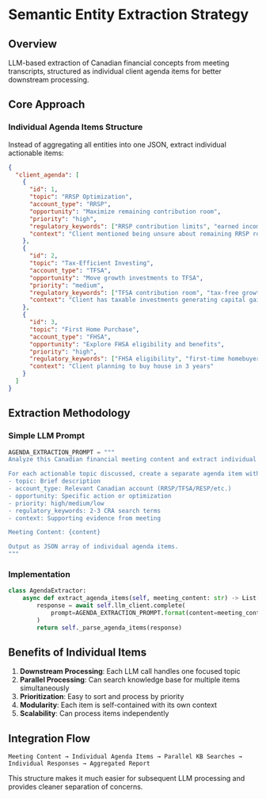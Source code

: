 # Semantic Entity Extraction Strategy

## Overview
LLM-based extraction of Canadian financial concepts from meeting transcripts, structured as individual client agenda items for better downstream processing.

## Core Approach

### Individual Agenda Items Structure
Instead of aggregating all entities into one JSON, extract individual actionable items:

```json
{
  "client_agenda": [
    {
      "id": 1,
      "topic": "RRSP Optimization",
      "account_type": "RRSP",
      "opportunity": "Maximize remaining contribution room",
      "priority": "high",
      "regulatory_keywords": ["RRSP contribution limits", "earned income calculation"],
      "context": "Client mentioned being unsure about remaining RRSP room"
    },
    {
      "id": 2,
      "topic": "Tax-Efficient Investing",
      "account_type": "TFSA",
      "opportunity": "Move growth investments to TFSA",
      "priority": "medium", 
      "regulatory_keywords": ["TFSA contribution room", "tax-free growth"],
      "context": "Client has taxable investments generating capital gains"
    },
    {
      "id": 3,
      "topic": "First Home Purchase",
      "account_type": "FHSA",
      "opportunity": "Explore FHSA eligibility and benefits",
      "priority": "high",
      "regulatory_keywords": ["FHSA eligibility", "first-time homebuyer"],
      "context": "Client planning to buy house in 3 years"
    }
  ]
}
```

## Extraction Methodology

### Simple LLM Prompt
```python
AGENDA_EXTRACTION_PROMPT = """
Analyze this Canadian financial meeting content and extract individual client agenda items.

For each actionable topic discussed, create a separate agenda item with:
- topic: Brief description
- account_type: Relevant Canadian account (RRSP/TFSA/RESP/etc.)
- opportunity: Specific action or optimization
- priority: high/medium/low
- regulatory_keywords: 2-3 CRA search terms
- context: Supporting evidence from meeting

Meeting Content: {content}

Output as JSON array of individual agenda items.
"""
```

### Implementation
```python
class AgendaExtractor:
    async def extract_agenda_items(self, meeting_content: str) -> List[AgendaItem]:
        response = await self.llm_client.complete(
            prompt=AGENDA_EXTRACTION_PROMPT.format(content=meeting_content)
        )
        return self._parse_agenda_items(response)
```

## Benefits of Individual Items

1. **Downstream Processing**: Each LLM call handles one focused topic
2. **Parallel Processing**: Can search knowledge base for multiple items simultaneously  
3. **Prioritization**: Easy to sort and process by priority
4. **Modularity**: Each item is self-contained with its own context
5. **Scalability**: Can process items independently

## Integration Flow

```
Meeting Content → Individual Agenda Items → Parallel KB Searches → Individual Responses → Aggregated Report
```

This structure makes it much easier for subsequent LLM processing and provides cleaner separation of concerns.
